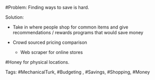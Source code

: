#Problem: Finding ways to save is hard. 

Solution: 

- Take in where people shop for common items and give recommendations / rewards programs that would save money

- Crowd sourced pricing comparison 
	- Web scraper for online stores 

#Honey for physical locations.

Tags: #MechanicalTurk, #Budgeting , #Savings, #Shopping, #Money 

